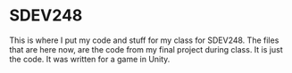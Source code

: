 # SDEV248
This is where I put my code and stuff for my class for SDEV248.
The files that are here now, are the code from my final project during class. It is just the code. It was written for a game in Unity. 
